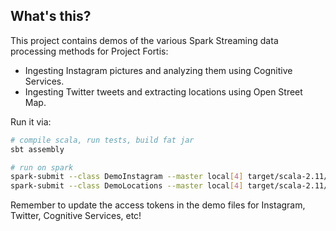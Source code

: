 ## What's this? ##

This project contains demos of the various Spark Streaming data processing methods for Project Fortis:

- Ingesting Instagram pictures and analyzing them using Cognitive Services.
- Ingesting Twitter tweets and extracting locations using Open Street Map.

Run it via:

```sh
# compile scala, run tests, build fat jar
sbt assembly

# run on spark
spark-submit --class DemoInstagram --master local[4] target/scala-2.11/simple-project-assembly-1.0.jar
spark-submit --class DemoLocations --master local[4] target/scala-2.11/simple-project-assembly-1.0.jar
```

Remember to update the access tokens in the demo files for Instagram, Twitter, Cognitive Services, etc!
